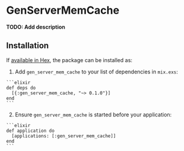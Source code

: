 # GenServerMemCache

**TODO: Add description**

## Installation

If [available in Hex](https://hex.pm/docs/publish), the package can be installed as:

  1. Add `gen_server_mem_cache` to your list of dependencies in `mix.exs`:

    ```elixir
    def deps do
      [{:gen_server_mem_cache, "~> 0.1.0"}]
    end
    ```

  2. Ensure `gen_server_mem_cache` is started before your application:

    ```elixir
    def application do
      [applications: [:gen_server_mem_cache]]
    end
    ```

